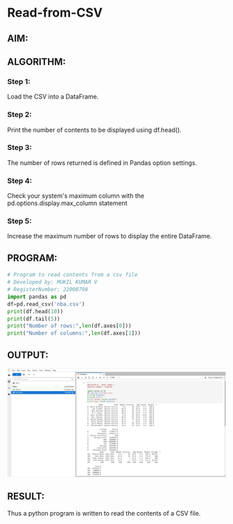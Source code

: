# Read-from-CSV

## AIM:

## ALGORITHM:
### Step 1:

Load the CSV into a DataFrame.
### Step 2:

Print the number of contents to be displayed using df.head().
### Step 3:

The number of rows returned is defined in Pandas option settings.
### Step 4:

Check your system's maximum column with the pd.options.display.max_column statement
### Step 5:

Increase the maximum number of rows to display the entire DataFrame.
## PROGRAM:
```python
# Program to read contents from a csv file
# Developed by: MUKIL KUMAR V
# RegisterNumber: 22008798
import pandas as pd
df=pd.read_csv('nba.csv')
print(df.head(10))
print(df.tail(5))
print("Number of rows:",len(df.axes[0]))
print("Number of columns:",len(df.axes[1]))
```
## OUTPUT:
![output](./img/mukil4.jpeg)
## RESULT:
Thus a python program is written to read the contents of a CSV file.